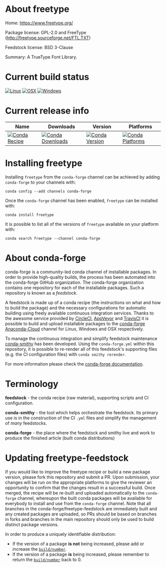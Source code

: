 About freetype
==============

Home: https://www.freetype.org/

Package license: GPL-2.0 and FreeType (http://freetype.sourceforge.net/FTL.TXT)

Feedstock license: BSD 3-Clause

Summary: A TrueType Font Library.



Current build status
====================

[![Linux](https://img.shields.io/circleci/project/github/conda-forge/freetype-feedstock/master.svg?label=Linux)](https://circleci.com/gh/conda-forge/freetype-feedstock)
[![OSX](https://img.shields.io/travis/conda-forge/freetype-feedstock/master.svg?label=macOS)](https://travis-ci.org/conda-forge/freetype-feedstock)
[![Windows](https://img.shields.io/appveyor/ci/conda-forge/freetype-feedstock/master.svg?label=Windows)](https://ci.appveyor.com/project/conda-forge/freetype-feedstock/branch/master)

Current release info
====================

| Name | Downloads | Version | Platforms |
| --- | --- | --- | --- |
| [![Conda Recipe](https://img.shields.io/badge/recipe-freetype-green.svg)](https://anaconda.org/conda-forge/freetype) | [![Conda Downloads](https://img.shields.io/conda/dn/conda-forge/freetype.svg)](https://anaconda.org/conda-forge/freetype) | [![Conda Version](https://img.shields.io/conda/vn/conda-forge/freetype.svg)](https://anaconda.org/conda-forge/freetype) | [![Conda Platforms](https://img.shields.io/conda/pn/conda-forge/freetype.svg)](https://anaconda.org/conda-forge/freetype) |

Installing freetype
===================

Installing `freetype` from the `conda-forge` channel can be achieved by adding `conda-forge` to your channels with:

```
conda config --add channels conda-forge
```

Once the `conda-forge` channel has been enabled, `freetype` can be installed with:

```
conda install freetype
```

It is possible to list all of the versions of `freetype` available on your platform with:

```
conda search freetype --channel conda-forge
```


About conda-forge
=================

conda-forge is a community-led conda channel of installable packages.
In order to provide high-quality builds, the process has been automated into the
conda-forge GitHub organization. The conda-forge organization contains one repository
for each of the installable packages. Such a repository is known as a *feedstock*.

A feedstock is made up of a conda recipe (the instructions on what and how to build
the package) and the necessary configurations for automatic building using freely
available continuous integration services. Thanks to the awesome service provided by
[CircleCI](https://circleci.com/), [AppVeyor](http://www.appveyor.com/)
and [TravisCI](https://travis-ci.org/) it is possible to build and upload installable
packages to the [conda-forge](https://anaconda.org/conda-forge)
[Anaconda-Cloud](http://docs.anaconda.org/) channel for Linux, Windows and OSX respectively.

To manage the continuous integration and simplify feedstock maintenance
[conda-smithy](http://github.com/conda-forge/conda-smithy) has been developed.
Using the ``conda-forge.yml`` within this repository, it is possible to re-render all of
this feedstock's supporting files (e.g. the CI configuration files) with ``conda smithy rerender``.

For more information please check the [conda-forge documentation](https://conda-forge.org/docs/).

Terminology
===========

**feedstock** - the conda recipe (raw material), supporting scripts and CI configuration.

**conda-smithy** - the tool which helps orchestrate the feedstock.
                   Its primary use is in the construction of the CI ``.yml`` files
                   and simplify the management of *many* feedstocks.

**conda-forge** - the place where the feedstock and smithy live and work to
                  produce the finished article (built conda distributions)


Updating freetype-feedstock
===========================

If you would like to improve the freetype recipe or build a new
package version, please fork this repository and submit a PR. Upon submission,
your changes will be run on the appropriate platforms to give the reviewer an
opportunity to confirm that the changes result in a successful build. Once
merged, the recipe will be re-built and uploaded automatically to the
`conda-forge` channel, whereupon the built conda packages will be available for
everybody to install and use from the `conda-forge` channel.
Note that all branches in the conda-forge/freetype-feedstock are
immediately built and any created packages are uploaded, so PRs should be based
on branches in forks and branches in the main repository should only be used to
build distinct package versions.

In order to produce a uniquely identifiable distribution:
 * If the version of a package **is not** being increased, please add or increase
   the [``build/number``](http://conda.pydata.org/docs/building/meta-yaml.html#build-number-and-string).
 * If the version of a package **is** being increased, please remember to return
   the [``build/number``](http://conda.pydata.org/docs/building/meta-yaml.html#build-number-and-string)
   back to 0.